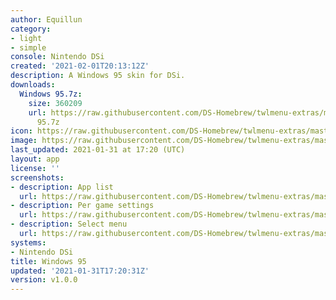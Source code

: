 ```yaml
---
author: Equillun
category:
- light
- simple
console: Nintendo DSi
created: '2021-02-01T20:13:12Z'
description: A Windows 95 skin for DSi.
downloads:
  Windows 95.7z:
    size: 360209
    url: https://raw.githubusercontent.com/DS-Homebrew/twlmenu-extras/master/_nds/TWiLightMenu/dsimenu/themes/Windows
      95.7z
icon: https://raw.githubusercontent.com/DS-Homebrew/twlmenu-extras/master/_nds/TWiLightMenu/dsimenu/themes/meta/Windows%2095/icon.png
image: https://raw.githubusercontent.com/DS-Homebrew/twlmenu-extras/master/_nds/TWiLightMenu/dsimenu/themes/meta/Windows%2095/icon.png
last_updated: 2021-01-31 at 17:20 (UTC)
layout: app
license: ''
screenshots:
- description: App list
  url: https://raw.githubusercontent.com/DS-Homebrew/twlmenu-extras/master/_nds/TWiLightMenu/dsimenu/themes/meta/Windows%2095/screenshots/app-list.png
- description: Per game settings
  url: https://raw.githubusercontent.com/DS-Homebrew/twlmenu-extras/master/_nds/TWiLightMenu/dsimenu/themes/meta/Windows%2095/screenshots/per-game-settings.png
- description: Select menu
  url: https://raw.githubusercontent.com/DS-Homebrew/twlmenu-extras/master/_nds/TWiLightMenu/dsimenu/themes/meta/Windows%2095/screenshots/select-menu.png
systems:
- Nintendo DSi
title: Windows 95
updated: '2021-01-31T17:20:31Z'
version: v1.0.0
---
```


